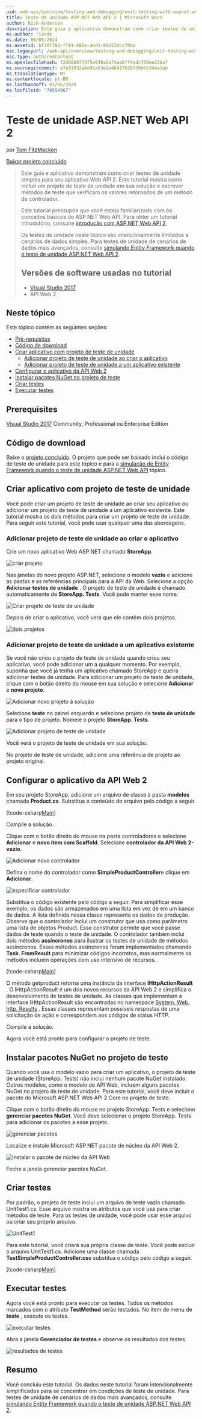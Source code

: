```yaml
---
uid: web-api/overview/testing-and-debugging/unit-testing-with-aspnet-web-api
title: Teste de unidade ASP.NET Web API 2 | Microsoft Docs
author: Rick-Anderson
description: Este guia e aplicativo demonstram como criar testes de unidade simples para seu aplicativo Web API 2. Este tutorial mostra como incluir um teste de unidade proj...
ms.author: riande
ms.date: 06/05/2014
ms.assetid: bf20f78d-ff91-48be-abd1-88e23dcc70ba
msc.legacyurl: /web-api/overview/testing-and-debugging/unit-testing-with-aspnet-web-api
msc.type: authoredcontent
ms.openlocfilehash: f2d60b977475e048a3a74aabff4adc768ee22baf
ms.sourcegitcommit: e7e91932a6e91a63e2e46417626f39d6b244a3ab
ms.translationtype: MT
ms.contentlocale: pt-BR
ms.lasthandoff: 03/06/2020
ms.locfileid: "78554967"
---
```

# <a name="unit-testing-aspnet-web-api-2"></a>Teste de unidade ASP.NET Web API 2

por [Tom FitzMacken](https://github.com/tfitzmac)

[Baixar projeto concluído](https://code.msdn.microsoft.com/Unit-Testing-with-ASPNET-1374bc11)

> Este guia e aplicativo demonstram como criar testes de unidade simples para seu aplicativo Web API 2. Este tutorial mostra como incluir um projeto de teste de unidade em sua solução e escrever métodos de teste que verificam os valores retornados de um método de controlador.
>
> Este tutorial pressupõe que você esteja familiarizado com os conceitos básicos do ASP.NET Web API. Para obter um tutorial introdutório, consulte [introdução com ASP.NET Web API 2](../getting-started-with-aspnet-web-api/tutorial-your-first-web-api.md).
>
> Os testes de unidade neste tópico são intencionalmente limitados a cenários de dados simples. Para testes de unidade de cenários de dados mais avançados, consulte [simulando Entity Framework quando o teste de unidade ASP.NET Web API 2](mocking-entity-framework-when-unit-testing-aspnet-web-api-2.md).
>
> ## <a name="software-versions-used-in-the-tutorial"></a>Versões de software usadas no tutorial
>
> - [Visual Studio 2017](https://visualstudio.microsoft.com/downloads/?utm_medium=microsoft&utm_source=docs.microsoft.com&utm_campaign=button+cta&utm_content=download+vs2017)
> - API Web 2

## <a name="in-this-topic"></a>Neste tópico

Este tópico contém as seguintes seções:

- [Pré-requisitos](#prereqs)
- [Código de download](#download)
- [Criar aplicativo com projeto de teste de unidade](#appwithunittest)
    - [Adicionar projeto de teste de unidade ao criar o aplicativo](#whencreate)
    - [Adicionar projeto de teste de unidade a um aplicativo existente](#addtoexisting)
- [Configurar o aplicativo da API Web 2](#setupproject)
- [Instalar pacotes NuGet no projeto de teste](#testpackages)
- [Criar testes](#tests)
- [Executar testes](#runtests)

<a id="prereqs"></a>
## <a name="prerequisites"></a>Prerequisites

[Visual Studio 2017](https://visualstudio.microsoft.com/downloads/?utm_medium=microsoft&utm_source=docs.microsoft.com&utm_campaign=button+cta&utm_content=download+vs2017) Community, Professional ou Enterprise Edition

<a id="download"></a>
## <a name="download-code"></a>Código de download

Baixe o [projeto concluído](https://code.msdn.microsoft.com/Unit-Testing-with-ASPNET-1374bc11). O projeto que pode ser baixado inclui o código de teste de unidade para este tópico e para a [simulação de Entity Framework quando o teste de unidade ASP.NET Web API](mocking-entity-framework-when-unit-testing-aspnet-web-api-2.md) tópico.

<a id="appwithunittest"></a>
## <a name="create-application-with-unit-test-project"></a>Criar aplicativo com projeto de teste de unidade

Você pode criar um projeto de teste de unidade ao criar seu aplicativo ou adicionar um projeto de teste de unidade a um aplicativo existente. Este tutorial mostra os dois métodos para criar um projeto de teste de unidade. Para seguir este tutorial, você pode usar qualquer uma das abordagens.

<a id="whencreate"></a>
### <a name="add-unit-test-project-when-creating-the-application"></a>Adicionar projeto de teste de unidade ao criar o aplicativo

Crie um novo aplicativo Web ASP.NET chamado **StoreApp**.

![criar projeto](unit-testing-with-aspnet-web-api/_static/image1.png)

Nas janelas do novo projeto ASP.NET, selecione o modelo **vazio** e adicione as pastas e as referências principais para a API da Web. Selecione a opção **Adicionar testes de unidade** . O projeto de teste de unidade é chamado automaticamente de **StoreApp. Tests**. Você pode manter esse nome.

![Criar projeto de teste de unidade](unit-testing-with-aspnet-web-api/_static/image2.png)

Depois de criar o aplicativo, você verá que ele contém dois projetos.

![dois projetos](unit-testing-with-aspnet-web-api/_static/image3.png)

<a id="addtoexisting"></a>
### <a name="add-unit-test-project-to-an-existing-application"></a>Adicionar projeto de teste de unidade a um aplicativo existente

Se você não criou o projeto de teste de unidade quando criou seu aplicativo, você pode adicionar um a qualquer momento. Por exemplo, suponha que você já tenha um aplicativo chamado StoreApp e queira adicionar testes de unidade. Para adicionar um projeto de teste de unidade, clique com o botão direito do mouse em sua solução e selecione **Adicionar** e **novo projeto**.

![Adicionar novo projeto à solução](unit-testing-with-aspnet-web-api/_static/image4.png)

Selecione **teste** no painel esquerdo e selecione projeto de **teste de unidade** para o tipo de projeto. Nomeie o projeto **StoreApp. Tests**.

![Adicionar projeto de teste de unidade](unit-testing-with-aspnet-web-api/_static/image5.png)

Você verá o projeto de teste de unidade em sua solução.

No projeto de teste de unidade, adicione uma referência de projeto ao projeto original.

<a id="setupproject"></a>
## <a name="set-up-the-web-api-2-application"></a>Configurar o aplicativo da API Web 2

Em seu projeto StoreApp, adicione um arquivo de classe à pasta **modelos** chamada **Product.cs**. Substitua o conteúdo do arquivo pelo código a seguir.

[!code-csharp[Main](unit-testing-with-aspnet-web-api/samples/sample1.cs)]

Compile a solução.

Clique com o botão direito do mouse na pasta controladores e selecione **Adicionar** e **novo item com Scaffold**. Selecione **controlador da API Web 2-vazio**.

![Adicionar novo controlador](unit-testing-with-aspnet-web-api/_static/image6.png)

Defina o nome do controlador como **SimpleProductController**e clique em **Adicionar**.

![especificar controlador](unit-testing-with-aspnet-web-api/_static/image7.png)

Substitua o código existente pelo código a seguir. Para simplificar esse exemplo, os dados são armazenados em uma lista em vez de em um banco de dados. A lista definida nessa classe representa os dados de produção. Observe que o controlador inclui um construtor que usa como parâmetro uma lista de objetos Product. Esse construtor permite que você passe dados de teste quando o teste de unidade. O controlador também inclui dois métodos **assíncronos** para ilustrar os testes de unidade de métodos assíncronos. Esses métodos assíncronos foram implementados chamando **Task. FromResult** para minimizar códigos incorretos, mas normalmente os métodos incluem operações com uso intensivo de recursos.

[!code-csharp[Main](unit-testing-with-aspnet-web-api/samples/sample2.cs)]

O método getproduct retorna uma instância da interface **IHttpActionResult** . O IHttpActionResult é um dos novos recursos da API Web 2 e simplifica o desenvolvimento de testes de unidade. As classes que implementam a interface IHttpActionResult são encontradas no namespace [System. Web. http. Results](https://msdn.microsoft.com/library/system.web.http.results.aspx) . Essas classes representam possíveis respostas de uma solicitação de ação e correspondem aos códigos de status HTTP.

Compile a solução.

Agora você está pronto para configurar o projeto de teste.

<a id="testpackages"></a>
## <a name="install-nuget-packages-in-test-project"></a>Instalar pacotes NuGet no projeto de teste

Quando você usa o modelo vazio para criar um aplicativo, o projeto de teste de unidade (StoreApp. Tests) não inclui nenhum pacote NuGet instalado. Outros modelos, como o modelo de API Web, incluem alguns pacotes NuGet no projeto de teste de unidade. Para este tutorial, você deve incluir o pacote do Microsoft ASP.NET Web API 2 Core no projeto de teste.

Clique com o botão direito do mouse no projeto StoreApp. Tests e selecione **gerenciar pacotes NuGet**. Você deve selecionar o projeto StoreApp. Tests para adicionar os pacotes a esse projeto.

![gerenciar pacotes](unit-testing-with-aspnet-web-api/_static/image8.png)

Localize e instale Microsoft ASP.NET pacote de núcleo da API Web 2.

![instalar o pacote de núcleo da API Web](unit-testing-with-aspnet-web-api/_static/image9.png)

Feche a janela gerenciar pacotes NuGet.

<a id="tests"></a>
## <a name="create-tests"></a>Criar testes

Por padrão, o projeto de teste inclui um arquivo de teste vazio chamado UnitTest1.cs. Esse arquivo mostra os atributos que você usa para criar métodos de teste. Para os testes de unidade, você pode usar esse arquivo ou criar seu próprio arquivo.

![UnitTest1](unit-testing-with-aspnet-web-api/_static/image10.png)

Para este tutorial, você criará sua própria classe de teste. Você pode excluir o arquivo UnitTest1.cs. Adicione uma classe chamada **TestSimpleProductController.cs**e substitua o código pelo código a seguir.

[!code-csharp[Main](unit-testing-with-aspnet-web-api/samples/sample3.cs)]

<a id="runtests"></a>
## <a name="run-tests"></a>Executar testes

Agora você está pronto para executar os testes. Todos os métodos marcados com o atributo **TestMethod** serão testados. No item de menu de **teste** , execute os testes.

![executar testes](unit-testing-with-aspnet-web-api/_static/image11.png)

Abra a janela **Gerenciador de testes** e observe os resultados dos testes.

![resultados de testes](unit-testing-with-aspnet-web-api/_static/image12.png)

## <a name="summary"></a>Resumo

Você concluiu este tutorial. Os dados neste tutorial foram intencionalmente simplificados para se concentrar em condições de teste de unidade. Para testes de unidade de cenários de dados mais avançados, consulte [simulando Entity Framework quando o teste de unidade ASP.NET Web API 2](mocking-entity-framework-when-unit-testing-aspnet-web-api-2.md).
